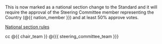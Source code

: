<!-- ##bot-national-section-marker## "{{ nation_member }}" -->

This is now marked as a national section change to the Standard and it will require the approval of the Steering Committee member representing the Country (@{{ nation_member }}) and at least 50% approve votes.

[National section rules](https://github.com/publiccodeyml/publiccode.yml/blob/main/governance/procedure-proposing-changes-and-voting.md#country-specific-sections)

cc @{{ chair_team }} @{{{ steering_committee_team }}}
